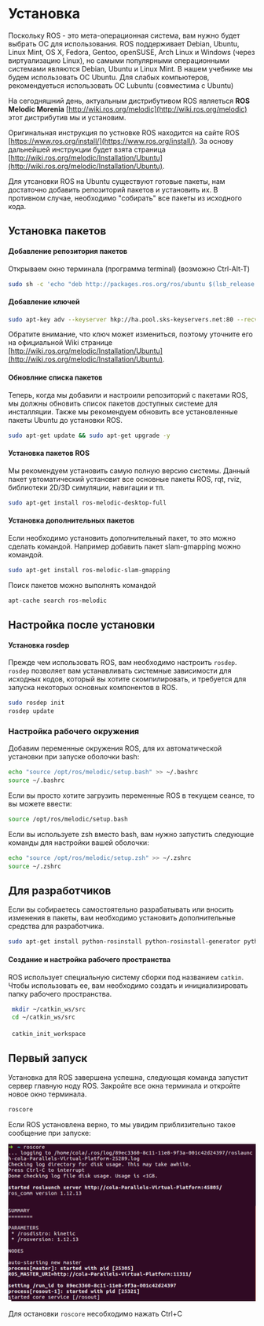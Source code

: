 # Установка

Поскольку ROS - это мета-операционная система, вам нужно будет выбрать ОС для использования. ROS поддерживает Debian, Ubuntu, Linux Mint, OS X, Fedora, Gentoo, openSUSE, Arch Linux и Windows \(через виртуализацию Linux\), но самыми популярными операционными системами являются Debian, Ubuntu и Linux Mint. В нашем учебнике мы будем использовать ОС Ubuntu. Для слабых компьютеров, рекомендуеться использовать ОС Lubuntu \(совместима с Ubuntu\) 

На сегодняшний день, актуальным дистрибутивом ROS являеться **ROS Melodic Morenia** [http://wiki.ros.org/melodic](http://wiki.ros.org/melodic) этот дистрибутив мы и установим.

Оригинальная инструкция по устновке ROS находится на сайте ROS [https://www.ros.org/install/](https://www.ros.org/install/). За основу дальнейшей инструкции будет взята страница [http://wiki.ros.org/melodic/Installation/Ubuntu](http://wiki.ros.org/melodic/Installation/Ubuntu). 

Для утсановки ROS на Ubuntu существуют готовые пакеты, нам достаточно добавить репозиторий пакетов и установить их. В противном случае, необходимо "собирать" все пакеты из исходного кода.

## Установка пакетов

#### Добавление репозитория пакетов

Открываем окно терминала \(программа terminal\) \(возможно Ctrl-Alt-T\)

```bash
sudo sh -c 'echo "deb http://packages.ros.org/ros/ubuntu $(lsb_release -sc) main" > /etc/apt/sources.list.d/ros-latest.list'
```

#### Добавление ключей

```bash
sudo apt-key adv --keyserver hkp://ha.pool.sks-keyservers.net:80 --recv-key 421C365BD9FF1F717815A3895523BAEEB01FA116
```

Обратите внимание, что ключ может измениться, поэтому уточните его на официальной Wiki странице [http://wiki.ros.org/melodic/Installation/Ubuntu](http://wiki.ros.org/melodic/Installation/Ubuntu).

#### Обновлние списка пакетов

Теперь, когда мы добавили и настроили репозиторий с пакетами ROS, мы должны обновить список пакетов доступных системе для инсталляции. Также мы рекомендуем обновить все установленные пакеты Ubuntu до установки ROS.

```bash
sudo apt-get update && sudo apt-get upgrade -y
```

#### Установка пакетов ROS

Мы рекомендуем установить самую полную версию системы. Данный пакет увтоматический установит все основные пакеты  ROS, rqt, rviz, библиотеки 2D/3D симуляции, навигации и тп.

```bash
sudo apt-get install ros-melodic-desktop-full
```

#### Установка дополнительных пакетов

Если необходимо установить дополнительный пакет, то это можно сделать командой. Например добавить пакет slam-gmapping можно командой.

```bash
sudo apt-get install ros-melodic-slam-gmapping
```

Поиск пакетов можно выполнять командой 

```bash
apt-cache search ros-melodic
```

## Настройка после установки

#### Установка rosdep

Прежде чем использовать ROS, вам необходимо настроить `rosdep`. `rosdep` позволяет вам  устанавливать системные зависимости для исходных кодов, который вы хотите скомпилировать, и требуется для запуска некоторых основных компонентов в ROS.

```bash
sudo rosdep init
rosdep update
```

### Настройка рабочего окружения

Добавим переменные окружения ROS, для их автоматической установки при запуске оболочки bash:

```bash
echo "source /opt/ros/melodic/setup.bash" >> ~/.bashrc
source ~/.bashrc
```

Если вы просто хотите загрузить переменные ROS в текущем сеансе, то вы можете ввести:

```bash
source /opt/ros/melodic/setup.bash
```

Если вы используете zsh вместо bash, вам нужно запустить следующие команды для настройки вашей оболочки:

```bash
echo "source /opt/ros/melodic/setup.zsh" >> ~/.zshrc
source ~/.zshrc
```

## Для разработчиков

Если вы собираетесь самостоятельно разрабатывать или вносить изменения в пакеты, вам необходимо установить дополнительные средства для разработчика. 

```bash
sudo apt-get install python-rosinstall python-rosinstall-generator python-wstool build-essential
```

#### Создание и настройка рабочего пространства

ROS использует специальную систему сборки под названием `catkin`. Чтобы использовать ее, вам необходимо создать и инициализировать папку рабочего пространства. 

```bash
 mkdir ~/catkin_ws/src
 cd ~/catkin_ws/src
 
 catkin_init_workspace
```

## Первый запуск

Установка для ROS завершена успешна, следующая команда запустит сервер главную ноду ROS. Закройте все окна терминала и откройте новое окно терминала. 

```bash
roscore
```

Если ROS установлена верно, то мы увидим приблизительно такое сообщение при запуске:

![](../.gitbook/assets/roscore_run.png)

Для остановки `roscore` несобходимо нажать Ctrl+C 

